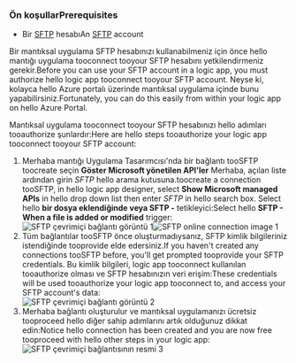 ### <a name="prerequisites"></a><span data-ttu-id="b6122-101">Ön koşullar</span><span class="sxs-lookup"><span data-stu-id="b6122-101">Prerequisites</span></span>
* <span data-ttu-id="b6122-102">Bir [SFTP](https://en.wikipedia.org/wiki/SSH_File_Transfer_Protocol) hesabı</span><span class="sxs-lookup"><span data-stu-id="b6122-102">An [SFTP](https://en.wikipedia.org/wiki/SSH_File_Transfer_Protocol) account</span></span>  

<span data-ttu-id="b6122-103">Bir mantıksal uygulama SFTP hesabınızı kullanabilmeniz için önce hello mantığı uygulama tooconnect tooyour SFTP hesabını yetkilendirmeniz gerekir.</span><span class="sxs-lookup"><span data-stu-id="b6122-103">Before you can use your SFTP account in a logic app, you must authorize hello logic app tooconnect tooyour SFTP account.</span></span> <span data-ttu-id="b6122-104">Neyse ki, kolayca hello Azure portalı üzerinde mantıksal uygulama içinde bunu yapabilirsiniz.</span><span class="sxs-lookup"><span data-stu-id="b6122-104">Fortunately, you can do this easily from within your logic app on hello Azure Portal.</span></span>  

<span data-ttu-id="b6122-105">Mantıksal uygulama tooconnect tooyour SFTP hesabınızı hello adımları tooauthorize şunlardır:</span><span class="sxs-lookup"><span data-stu-id="b6122-105">Here are hello steps tooauthorize your logic app tooconnect tooyour SFTP account:</span></span>  

1. <span data-ttu-id="b6122-106">Merhaba mantığı Uygulama Tasarımcısı'nda bir bağlantı tooSFTP toocreate seçin **Göster Microsoft yönetilen API'ler** Merhaba, açılan liste ardından girin *SFTP* hello arama kutusuna.</span><span class="sxs-lookup"><span data-stu-id="b6122-106">toocreate a connection tooSFTP, in hello logic app designer, select **Show Microsoft managed APIs** in hello drop down list then enter *SFTP* in hello search box.</span></span> <span data-ttu-id="b6122-107">Select hello **bir dosya eklendiğinde veya SFTP -** tetikleyici:</span><span class="sxs-lookup"><span data-stu-id="b6122-107">Select hello **SFTP - When a file is added or modified** trigger:</span></span>  
   <span data-ttu-id="b6122-108">![SFTP çevrimiçi bağlantı görüntü 1](./media/connectors-create-api-sftp/sftp-1.png)</span><span class="sxs-lookup"><span data-stu-id="b6122-108">![SFTP online connection image 1](./media/connectors-create-api-sftp/sftp-1.png)</span></span>  
2. <span data-ttu-id="b6122-109">Tüm bağlantılar tooSFTP önce oluşturmadıysanız, SFTP kimlik bilgileriniz istendiğinde tooprovide elde edersiniz.</span><span class="sxs-lookup"><span data-stu-id="b6122-109">If you haven't created any connections tooSFTP before, you'll get prompted tooprovide your SFTP credentials.</span></span> <span data-ttu-id="b6122-110">Bu kimlik bilgileri, logic app tooconnect kullanılan tooauthorize olması ve SFTP hesabınızın veri erişim:</span><span class="sxs-lookup"><span data-stu-id="b6122-110">These credentials will be used tooauthorize your logic app tooconnect to, and access your SFTP account's data:</span></span>  
   ![SFTP çevrimiçi bağlantı görüntü 2](./media/connectors-create-api-sftp/sftp-2.png)  
3. <span data-ttu-id="b6122-112">Merhaba bağlantı oluşturulur ve mantıksal uygulamanızı ücretsiz tooproceed hello diğer sahip adımlarını artık olduğunuz dikkat edin:</span><span class="sxs-lookup"><span data-stu-id="b6122-112">Notice hello connection has been created and you are now free tooproceed with hello other steps in your logic app:</span></span>   
   ![SFTP çevrimiçi bağlantısının resmi 3](./media/connectors-create-api-sftp/sftp-3.png) 

